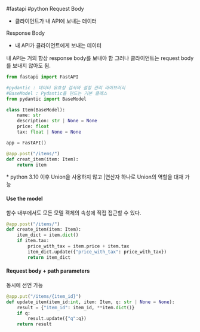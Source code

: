 #fastapi #python 
Request Body
- 클라이언트가 내 API에 보내는 데이터

Response Body
- 내 API가 클라이언트에게 보내는 데이터

내 API는 거의 항상 response body를 보내야 함 그러나 클라이언트는 request body를 보내지 않아도 됨.

```python
from fastapi import FastAPI

#pydantic : 데이터 유효성 검사와 설정 관리 라이브러리
#BaseModel : Pydantic을 만드는 기본 클래스
from pydantic import BaseModel

class Item(BaseModel):
	name: str
	description: str | None = None
	price: float
	tax: float | None = None

app = FastAPI()

@app.post("/items/")
def creat_item(item: Item):
	return item
```
\* python 3.10 이후 Union을 사용하지 않고 |연산자 하나로 Union의 역할을 대채 가능

#### Use the model
함수 내부에서도 모든 모델 객체의 속성에 직접 접근할 수 있다.

```python
@app.post("/items/")
def create_item(item: Item):
	item_dict = item.dict()
	if item.tax:
		price_with_tax = item.price + item.tax
		item_dict.update({"price_with_tax": price_with_tax})
		return item_dict
```

#### Request body + path parameters
동시에 선언 가능

```python
@app.put("/items/{item_id}")
def update_item(item_id:int, item: Item, q: str | None = None):
	result = {"item_id": item_id, **item.dict()}
	if q:
		result.update({"q":q})
	return result

```
